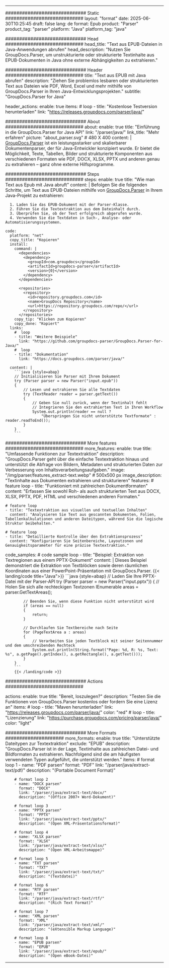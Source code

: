 


---
############################# Static ############################
layout: "format"
date:  2025-06-30T10:25:45
draft: false
lang: de
format: Epub
product: "Parser"
product_tag: "parser"
platform: "Java"
platform_tag: "java"

############################# Head ############################
head_title: "Text aus EPUB-Dateien in Java-Anwendungen abrufen"
head_description: "Nutzen Sie GroupDocs.Parser, um unstrukturierte oder strukturierte Textinhalte aus EPUB-Dokumenten in Java ohne externe Abhängigkeiten zu extrahieren."

############################# Header ############################
title: "Text aus EPUB mit Java abrufen" 
description: "Ziehen Sie problemlos lesbaren oder strukturierten Text aus Dateien wie PDF, Word, Excel und mehr mithilfe von GroupDocs.Parser in Ihren Java-Entwicklungsprojekten."
subtitle: "GroupDocs.Parser for Java" 

header_actions:
  enable: true
  items:
    #  loop
    - title: "Kostenlose Testversion herunterladen"
      link: "https://releases.groupdocs.com/parser/java/"
      
############################# About ############################
about:
    enable: true
    title: "Einführung in die GroupDocs.Parser for Java API"
    link: "/parser/java/"
    link_title: "Mehr erfahren"
    picture: "about_parser.svg" # 480 X 400
    content: |
       [GroupDocs.Parser](/parser/java/) ist ein leistungsstarker und skalierbarer Dokumentenparser, der für Java-Entwickler konzipiert wurde. Er bietet die Möglichkeit, Texte, Tabellen, Bilder und strukturierte Komponenten aus verschiedenen Formaten wie PDF, DOCX, XLSX, PPTX und anderen genau zu extrahieren – ganz ohne externe Hilfsprogramme.

############################# Steps ############################
steps:
    enable: true
    title: "Wie man Text aus Epub mit Java abruft"
    content: |
      Befolgen Sie die folgenden Schritte, um Text aus EPUB-Dateien mithilfe von [GroupDocs.Parser](/parser/java/) in Ihrem Java-Projekt zu extrahieren:
      
      1. Laden Sie das EPUB-Dokument mit der Parser-Klasse.
      2. Führen Sie die Textextraktion aus dem Dateinhalt durch.
      3. Überprüfen Sie, ob der Text erfolgreich abgerufen wurde.
      4. Verwenden Sie die Textdaten in Such-, Analyse- oder Automatisierungssystemen.
   
    code:
      platform: "net"
      copy_title: "Kopieren"
      install:
        command: |
          <dependencies>
            <dependency>
              <groupId>com.groupdocs</groupId>
              <artifactId>groupdocs-parser</artifactId>
              <version>{0}</version>
            </dependency>
          </dependencies>

          <repositories>
            <repository>
              <id>repository.groupdocs.com</id>
              <name>GroupDocs Repository</name>
              <url>https://repository.groupdocs.com/repo/</url>
            </repository>
          </repositories>
        copy_tip: "Klicken zum Kopieren"
        copy_done: "Kopiert"
      links:
        #  loop
        - title: "Weitere Beispiele"
          link: "https://github.com/groupdocs-parser/GroupDocs.Parser-for-Java/"
        #  loop
        - title: "Dokumentation"
          link: "https://docs.groupdocs.com/parser/java/"
          
      content: |
        ```java {style=abap}
        // Initialisieren Sie Parser mit Ihrem Dokument
        try (Parser parser = new Parser("input.epub"))
        {
            // Lesen und extrahieren Sie alle Textdaten
            try (TextReader reader = parser.getText())
            {
                // Geben Sie null zurück, wenn der Textinhalt fehlt
                // Integrieren Sie den extrahierten Text in Ihren Workflow
                System.out.println(reader == null ? 
                    "Überspringen Sie nicht unterstützte Textformate" : reader.readToEnd());
            }
        }
        ```            

############################# More features ############################
more_features:
  enable: true
  title: "Umfassende Funktionen zur Textextraktion"
  description: "GroupDocs.Parser geht über die einfache Textextraktion hinaus und unterstützt die Abfrage von Bildern, Metadaten und strukturierten Daten zur Verbesserung von Inhaltsverarbeitungsaufgaben."
  image: "/img/parser/features_extract-text.webp" # 500x500 px
  image_description: "Textinhalte aus Dokumenten extrahieren und strukturieren"
  features:
    # feature loop
    - title: "Funktioniert mit zahlreichen Dokumentformaten"
      content: "Erfassen Sie sowohl Roh- als auch strukturierten Text aus DOCX, XLSX, PPTX, PDF, HTML und verschiedenen anderen Formaten."

    # feature loop
    - title: "Textextraktion aus visuellen und textuellen Inhalten"
      content: "Analysieren Sie Text aus gescannten Dokumenten, Folien, Tabellenkalkulationen und anderen Dateitypen, während Sie die logische Struktur beibehalten."

    # feature loop
    - title: "Detaillierte Kontrolle über den Extraktionsprozess"
      content: "Konfigurieren Sie Seitenbereiche, Layoutzonen und Genauigkeitsparameter für eine präzise Textextraktion."
      
  code_samples:
    # code sample loop
    - title: "Beispiel: Extraktion von Textregionen aus einem PPTX-Dokument"
      content: |
        Dieses Beispiel demonstriert die Extraktion von Textblöcken sowie deren räumlichen Koordinaten aus einer PowerPoint-Präsentation mit GroupDocs.Parser.
        {{< landing/code title="Java">}}
        ```java {style=abap}
        //  Laden Sie Ihre PPTX-Datei mit der Parser-API
        try (Parser parser = new Parser("input.pptx"))
        {
            // Holen Sie sich alle rechteckigen Textzonen
            IEnumerable<PageTextArea> areas = parser.GetTextAreas();

            // Beenden Sie, wenn diese Funktion nicht unterstützt wird
            if (areas == null)
            {
                return;
            }

            // Durchlaufen Sie Textbereiche nach Seite
            for (PageTextArea a : areas)
            {
                // Verarbeiten Sie jeden Textblock mit seiner Seitennummer und dem umschreibenden Rechteck
                System.out.println(String.format("Page: %d, R: %s, Text: %s", a.getPage().getIndex(), a.getRectangle(), a.getText()));
            }
        }
        ```
        {{< /landing/code >}}


############################# Actions ############################

actions:
  enable: true
  title: "Bereit, loszulegen?"
  description: "Testen Sie die Funktionen von GroupDocs.Parser kostenlos oder fordern Sie eine Lizenz an"
  items:
    #  loop
    - title: "Maven herunterladen"
      link: "https://releases.groupdocs.com/parser/java/"
      color: "red"
        #  loop
    - title: "Lizenzierung"
      link: "https://purchase.groupdocs.com/pricing/parser/java/"
      color: "light"


############################# More Formats #####################
more_formats:
    enable: true
    title: "Unterstützte Dateitypen zur Textextraktion"
    exclude: "EPUB"
    description: "GroupDocs.Parser ist in der Lage, Textinhalte aus zahlreichen Datei- und Bildformaten zu extrahieren. Nachfolgend sind die am häufigsten verwendeten Typen aufgeführt, die unterstützt werden."
    items: 
        # format loop 1
        - name: "PDF parsen"
          format: "PDF"
          link: "/parser/java/extract-text/pdf/"
          description: "(Portable Document Format)"
          
        # format loop 2
        - name: "DOCX parsen"
          format: "DOCX"
          link: "/parser/java/extract-text/docx/"
          description: "(Office 2007+ Word-Dokument)"
          
        # format loop 3
        - name: "PPTX parsen"
          format: "PPTX"
          link: "/parser/java/extract-text/pptx/"
          description: "(Open XML-Präsentationsformat)"
          
        # format loop 4
        - name: "XLSX parsen"
          format: "XLSX"
          link: "/parser/java/extract-text/xlsx/"
          description: "(Open XML-Arbeitsmappe)"
          
        # format loop 5
        - name: "TXT parsen"
          format: "TXT"
          link: "/parser/java/extract-text/txt/"
          description: "(Textdatei)"
          
        # format loop 6
        - name: "RTF parsen"
          format: "RTF"
          link: "/parser/java/extract-text/rtf/"
          description: "(Rich Text Format)"
          
        # format loop 7
        - name: "XML parsen"
          format: "XML"
          link: "/parser/java/extract-text/xml/"
          description: "(eXtensible Markup Language)"
          
        # format loop 8
        - name: "EPUB parsen"
          format: "EPUB"
          link: "/parser/java/extract-text/epub/"
          description: "(Open eBook-Datei)"
         
          

---